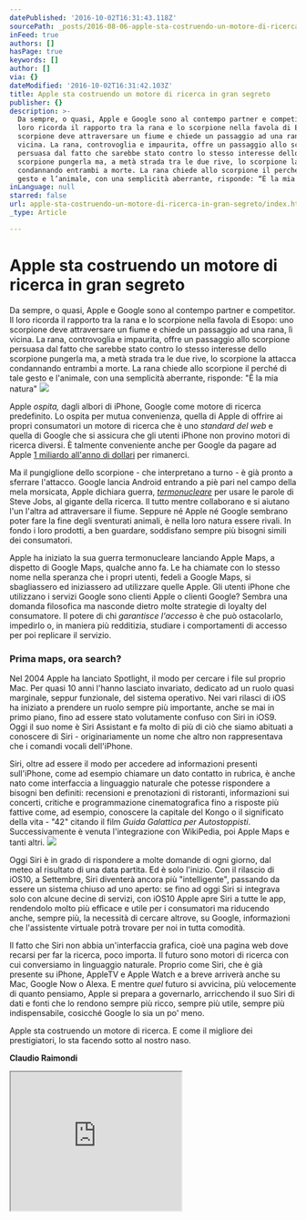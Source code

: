 ```yaml
---
datePublished: '2016-10-02T16:31:43.118Z'
sourcePath: _posts/2016-08-06-apple-sta-costruendo-un-motore-di-ricerca-in-gran-segreto.md
inFeed: true
authors: []
hasPage: true
keywords: []
author: []
via: {}
dateModified: '2016-10-02T16:31:42.103Z'
title: Apple sta costruendo un motore di ricerca in gran segreto
publisher: {}
description: >-
  Da sempre, o quasi, Apple e Google sono al contempo partner e competitor. Il
  loro ricorda il rapporto tra la rana e lo scorpione nella favola di Esopo: uno
  scorpione deve attraversare un fiume e chiede un passaggio ad una rana, lì
  vicina. La rana, controvoglia e impaurita, offre un passaggio allo scorpione
  persuasa dal fatto che sarebbe stato contro lo stesso interesse dello
  scorpione pungerla ma, a metà strada tra le due rive, lo scorpione la attacca
  condannando entrambi a morte. La rana chiede allo scorpione il perché di tale
  gesto e l’animale, con una semplicità aberrante, risponde: “È la mia natura”
inLanguage: null
starred: false
url: apple-sta-costruendo-un-motore-di-ricerca-in-gran-segreto/index.html
_type: Article

---
```

# Apple sta costruendo un motore di ricerca in gran segreto

Da sempre, o quasi, Apple e Google sono al contempo partner e competitor. Il loro ricorda il rapporto tra la rana e lo scorpione nella favola di Esopo: uno scorpione deve attraversare un fiume e chiede un passaggio ad una rana, lì vicina. La rana, controvoglia e impaurita, offre un passaggio allo scorpione persuasa dal fatto che sarebbe stato contro lo stesso interesse dello scorpione pungerla ma, a metà strada tra le due rive, lo scorpione la attacca condannando entrambi a morte. La rana chiede allo scorpione il perché di tale gesto e l'animale, con una semplicità aberrante, risponde: "È la mia natura"
![](https://the-grid-user-content.s3-us-west-2.amazonaws.com/33c69b9d-5c87-496d-bdc4-551231b49c9c.jpg)

Apple _ospita,_ dagli albori di iPhone, Google come motore di ricerca predefinito. Lo ospita per mutua convenienza, quella di Apple di offrire ai propri consumatori un motore di ricerca che è uno _standard del web_ e quella di Google che si assicura che gli utenti iPhone non provino motori di ricerca diversi. È talmente conveniente anche per Google da pagare ad Apple [1 miliardo all'anno di dollari][0] per rimanerci.

Ma il pungiglione dello scorpione - che interpretano a turno - è già pronto a sferrare l'attacco. Google lancia Android entrando a piè pari nel campo della mela morsicata, Apple dichiara guerra, _[termonucleare][1]_ per usare le parole di Steve Jobs, al gigante della ricerca. Il tutto mentre collaborano e si aiutano l'un l'altra ad attraversare il fiume. Seppure né Apple né Google sembrano poter fare la fine degli sventurati animali, è nella loro natura essere rivali. In fondo i loro prodotti, a ben guardare, soddisfano sempre più bisogni simili dei consumatori.

Apple ha iniziato la sua guerra termonucleare lanciando Apple Maps, a dispetto di Google Maps, qualche anno fa. Le ha chiamate con lo stesso nome nella speranza che i propri utenti, fedeli a Google Maps, si sbagliassero ed iniziassero ad utilizzare quelle Apple. Gli utenti iPhone che utilizzano i servizi Google sono clienti Apple o clienti Google? Sembra una domanda filosofica ma nasconde dietro molte strategie di loyalty del consumatore. Il potere di chi _garantisce l'accesso_ è che può ostacolarlo, impedirlo o, in maniera più redditizia, studiare i comportamenti di accesso per poi replicare il servizio.

### Prima maps, ora search?

Nel 2004 Apple ha lanciato Spotlight, il modo per cercare i file sul proprio Mac. Per quasi 10 anni l'hanno lasciato invariato, dedicato ad un ruolo quasi marginale, seppur funzionale, del sistema operativo. Nei vari rilasci di iOS ha iniziato a prendere un ruolo sempre più importante, anche se mai in primo piano, fino ad essere stato volutamente confuso con Siri in iOS9\. Oggi il suo nome è Siri Assistant e fa molto di più di ciò che siamo abituati a conoscere di Siri - originariamente un nome che altro non rappresentava che i comandi vocali dell'iPhone.

Siri, oltre ad essere il modo per accedere ad informazioni presenti sull'iPhone, come ad esempio chiamare un dato contatto in rubrica, è anche nato come interfaccia a linguaggio naturale che potesse rispondere a bisogni ben definiti: recensioni e prenotazioni di ristoranti, informazioni sui concerti, critiche e programmazione cinematografica fino a risposte più fattive come, ad esempio, conoscere la capitale del Kongo o il significato della vita - "42" citando il film _Guida Galattica per Autostoppisti_. Successivamente è venuta l'integrazione con WikiPedia, poi Apple Maps e tanti altri.
![](https://the-grid-user-content.s3-us-west-2.amazonaws.com/19bbd1d2-7b61-460e-ab5f-8e9823cbfff0.png)

Oggi Siri è in grado di rispondere a molte domande di ogni giorno, dal meteo al risultato di una data partita. Ed è solo l'inizio. Con il rilascio di iOS10, a Settembre, Siri diventerà ancora più "intelligente", passando da essere un sistema chiuso ad uno aperto: se fino ad oggi Siri si integrava solo con alcune decine di servizi, con iOS10 Apple apre Siri a tutte le app, rendendolo molto più efficace e utile per i consumatori ma riducendo anche, sempre più, la necessità di cercare altrove, su Google, informazioni che l'assistente virtuale potrà trovare per noi in tutta comodità.

Il fatto che Siri non abbia un'interfaccia grafica, cioè una pagina web dove recarsi per far la ricerca, poco importa. Il futuro sono motori di ricerca con cui conversiamo in linguaggio naturale. Proprio come Siri, che è già presente su iPhone, AppleTV e Apple Watch e a breve arriverà anche su Mac, Google Now o Alexa. E mentre _quel_ futuro si avvicina, più velocemente di quanto pensiamo, Apple si prepara a governarlo, arricchendo il suo Siri di dati e fonti che lo rendono sempre più ricco, sempre più utile, sempre più indispensabile, cosicché Google lo sia un po' meno.

Apple sta costruendo un motore di ricerca. E come il migliore dei prestigiatori, lo sta facendo sotto al nostro naso.

**Claudio Raimondi**

<iframe src="https://the-grid.github.io/ed-userhtml/?g=eJylUsFu2zAMvfsriOxgB6vt44DGybAtAZahaAc0QI-FLNE2N1vyJDpFsObfRztuMfSywyRAkMQnvcdHFoFPLW6i0pkT_I5ARqn0z9q7wZpUu9b5a3hXfRjnKjpHRT4_iApDRyCzXhgKv4bwyI1HZRabIpfAJiqC9tSzAI_Kw4zRzlZUwxqqwWomZyFZzqzcUMh6VWM2-FYQccPcX-e5btVgyHlFnbOGMu26XPV9i2lgJQID-wGtcelg086x85gaSj1p9FqlZNPaK5sGrD2yi1dvuMigZaoI_Uj5Xx-fV1GUvOQ1pgV5Dtu72_gAu-3-AJ93N3cPcPi6v4eb_e1uEjJZI8zG6aETJVcQxlOmxUrGXYvjZRJfrIyXF_UhC15Pct-aI6q77GL15BN2JZrsR4hfHyJ_YvZUDoxJbJQkytShJNz18RW8t_gEW2FOljNXYrJGqgrPz6Jq7JFlJh6JLV8aak0SBHZeJrJKX8z1Lqybt99bVAEBrSpbhG_qqO6nALCDIwkVNwiFAmmcar0Y6x2k4H_p_yiBx5fvFhu5Gv0I0Lsn9GigPMH2gi5yJY33yjxp_9f4AzyC9zk" height="244" style=""></iframe>



[0]: http://www.bloomberg.com/news/articles/2016-01-22/google-paid-apple-1-billion-to-keep-search-bar-on-iphone
[1]: http://mashable.com/2012/04/05/steve-jobs-larry-page/#o9gSm7vnnPqF